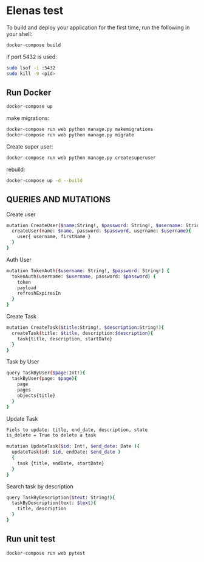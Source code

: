 # Elenas test

To build and deploy your application for the first time, run the following in your shell:

```bash
docker-compose build
```
if port 5432 is used:
```bash
sudo lsof -i :5432
sudo kill -9 <pid>
```
## Run Docker
```bash
docker-compose up
```
make migrations:

```bash
docker-compose run web python manage.py makemigrations
docker-compose run web python manage.py migrate
```

Create super user:
```bash
docker-compose run web python manage.py createsuperuser
```

rebuild:
```bash
docker-compose up -d --build
```

## QUERIES AND MUTATIONS


Create user
```bash
mutation CreateUser($name:String!, $password: String!, $username: String!){
  createUser(name: $name, password: $password, username: $username){
    user{ username, firstName }
  }
}
```
Auth User
```bash
mutation TokenAuth($username: String!, $password: String!) {
  tokenAuth(username: $username, password: $password) {
    token
    payload
    refreshExpiresIn
  }
}
```

Create Task
```bash
mutation CreateTask($title:String!, $description:String!){
  createTask(title: $title, description:$description){
    task{title, description, startDate}
  }
}
```

Task by User
```bash
query TaskByUser($page:Int!){
  taskByUser(page: $page){
    page
    pages
    objects{title}
  }
}
```

Update Task
```bash
Fiels to update: title, end_date, description, state
is_delete = True to delete a task

mutation UpdateTask($id: Int!, $end_date: Date ){
  updateTask(id: $id, endDate: $end_date )
  { 
    task {title, endDate, startDate} 
  }
}
```

Search task by description
```bash
query TaskByDescription($text: String!){
  taskByDescription(text: $text){
    title, description
  }
}
```

## Run unit test
```bash
docker-compose run web pytest
```
